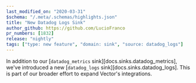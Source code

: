 ```yaml
---
last_modified_on: "2020-03-31"
$schema: "/.meta/.schemas/highlights.json"
title: "New Datadog Logs Sink"
author_github: https://github.com/LucioFranco
pr_numbers: [1832]
release: "nightly"
tags: ["type: new feature", "domain: sink", "source: datadog_logs"]
---
```


In addition to our [`datadog_metrics` sink][docs.sinks.datadog_metrics], we've
introduced a new [`datadog_logs` sink][docs.sinks.datadog_logs]. This is part
of our broader effort to expand Vector's integrations.
